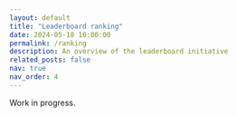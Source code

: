 ```yaml
---
layout: default
title: "Leaderboard ranking"
date: 2024-05-18 10:00:00
permalink: /ranking
description: An overview of the leaderboard initiative
related_posts: false
nav: true
nav_order: 4
---
```


Work in progress.